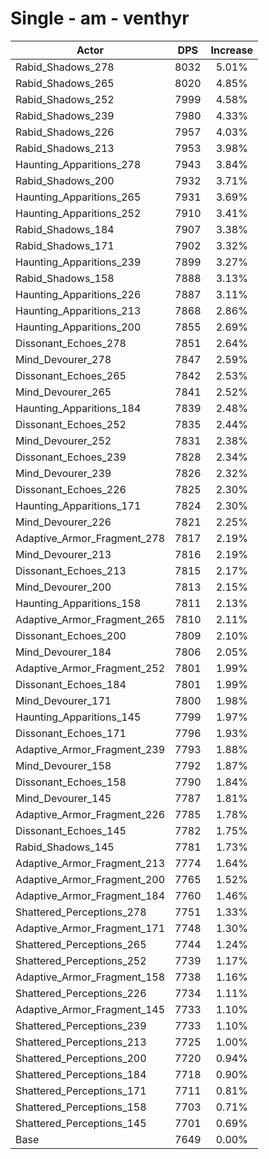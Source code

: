 # Single - am - venthyr
| Actor | DPS | Increase |
|---|:---:|:---:|
|Rabid_Shadows_278|8032|5.01%|
|Rabid_Shadows_265|8020|4.85%|
|Rabid_Shadows_252|7999|4.58%|
|Rabid_Shadows_239|7980|4.33%|
|Rabid_Shadows_226|7957|4.03%|
|Rabid_Shadows_213|7953|3.98%|
|Haunting_Apparitions_278|7943|3.84%|
|Rabid_Shadows_200|7932|3.71%|
|Haunting_Apparitions_265|7931|3.69%|
|Haunting_Apparitions_252|7910|3.41%|
|Rabid_Shadows_184|7907|3.38%|
|Rabid_Shadows_171|7902|3.32%|
|Haunting_Apparitions_239|7899|3.27%|
|Rabid_Shadows_158|7888|3.13%|
|Haunting_Apparitions_226|7887|3.11%|
|Haunting_Apparitions_213|7868|2.86%|
|Haunting_Apparitions_200|7855|2.69%|
|Dissonant_Echoes_278|7851|2.64%|
|Mind_Devourer_278|7847|2.59%|
|Dissonant_Echoes_265|7842|2.53%|
|Mind_Devourer_265|7841|2.52%|
|Haunting_Apparitions_184|7839|2.48%|
|Dissonant_Echoes_252|7835|2.44%|
|Mind_Devourer_252|7831|2.38%|
|Dissonant_Echoes_239|7828|2.34%|
|Mind_Devourer_239|7826|2.32%|
|Dissonant_Echoes_226|7825|2.30%|
|Haunting_Apparitions_171|7824|2.30%|
|Mind_Devourer_226|7821|2.25%|
|Adaptive_Armor_Fragment_278|7817|2.19%|
|Mind_Devourer_213|7816|2.19%|
|Dissonant_Echoes_213|7815|2.17%|
|Mind_Devourer_200|7813|2.15%|
|Haunting_Apparitions_158|7811|2.13%|
|Adaptive_Armor_Fragment_265|7810|2.11%|
|Dissonant_Echoes_200|7809|2.10%|
|Mind_Devourer_184|7806|2.05%|
|Adaptive_Armor_Fragment_252|7801|1.99%|
|Dissonant_Echoes_184|7801|1.99%|
|Mind_Devourer_171|7800|1.98%|
|Haunting_Apparitions_145|7799|1.97%|
|Dissonant_Echoes_171|7796|1.93%|
|Adaptive_Armor_Fragment_239|7793|1.88%|
|Mind_Devourer_158|7792|1.87%|
|Dissonant_Echoes_158|7790|1.84%|
|Mind_Devourer_145|7787|1.81%|
|Adaptive_Armor_Fragment_226|7785|1.78%|
|Dissonant_Echoes_145|7782|1.75%|
|Rabid_Shadows_145|7781|1.73%|
|Adaptive_Armor_Fragment_213|7774|1.64%|
|Adaptive_Armor_Fragment_200|7765|1.52%|
|Adaptive_Armor_Fragment_184|7760|1.46%|
|Shattered_Perceptions_278|7751|1.33%|
|Adaptive_Armor_Fragment_171|7748|1.30%|
|Shattered_Perceptions_265|7744|1.24%|
|Shattered_Perceptions_252|7739|1.17%|
|Adaptive_Armor_Fragment_158|7738|1.16%|
|Shattered_Perceptions_226|7734|1.11%|
|Adaptive_Armor_Fragment_145|7733|1.10%|
|Shattered_Perceptions_239|7733|1.10%|
|Shattered_Perceptions_213|7725|1.00%|
|Shattered_Perceptions_200|7720|0.94%|
|Shattered_Perceptions_184|7718|0.90%|
|Shattered_Perceptions_171|7711|0.81%|
|Shattered_Perceptions_158|7703|0.71%|
|Shattered_Perceptions_145|7701|0.69%|
|Base|7649|0.00%|
